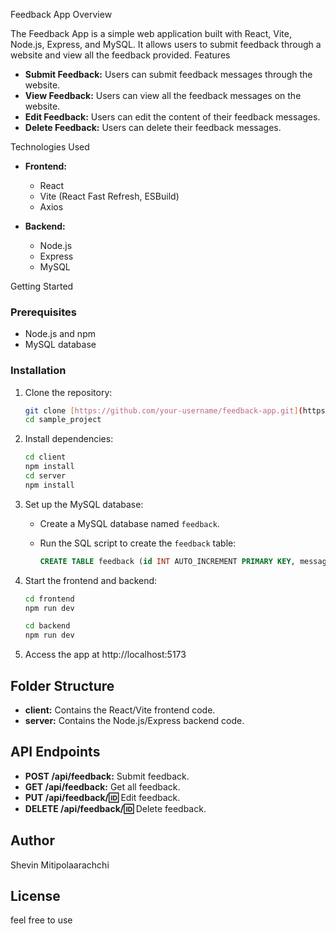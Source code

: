 
Feedback App Overview

The Feedback App is a simple web application built with React, Vite, Node.js, Express, and MySQL. It allows users to submit feedback through a website and view all the feedback provided.
Features

- **Submit Feedback:** Users can submit feedback messages through the website.
- **View Feedback:** Users can view all the feedback messages on the website.
- **Edit Feedback:** Users can edit the content of their feedback messages.
- **Delete Feedback:** Users can delete their feedback messages.

 Technologies Used

- **Frontend:**
  - React
  - Vite (React Fast Refresh, ESBuild)
  - Axios

- **Backend:**
  - Node.js
  - Express
  - MySQL

 Getting Started

### Prerequisites

- Node.js and npm
- MySQL database

### Installation

1. Clone the repository:

   ```bash
   git clone [https://github.com/your-username/feedback-app.git](https://github.com/Shevin2000/Basic_Feedback_App.git)
   cd sample_project
   ```

2. Install dependencies:

   ```bash
   cd client
   npm install
   cd server
   npm install
   

3. Set up the MySQL database:
   - Create a MySQL database named `feedback`.
   - Run the SQL script to create the `feedback` table:

     ```sql
     CREATE TABLE feedback (id INT AUTO_INCREMENT PRIMARY KEY, message TEXT);
     ```

4. Start the frontend and backend:

   ```bash
   cd frontend
   npm run dev
   ```

   ```bash
   cd backend
   npm run dev
   ```

5. Access the app at http://localhost:5173

## Folder Structure

- **client:** Contains the React/Vite frontend code.
- **server:** Contains the Node.js/Express backend code.

## API Endpoints

- **POST /api/feedback:** Submit feedback.
- **GET /api/feedback:** Get all feedback.
- **PUT /api/feedback/:id:** Edit feedback.
- **DELETE /api/feedback/:id:** Delete feedback.

## Author

Shevin Mitipolaarachchi

## License


feel free to use
